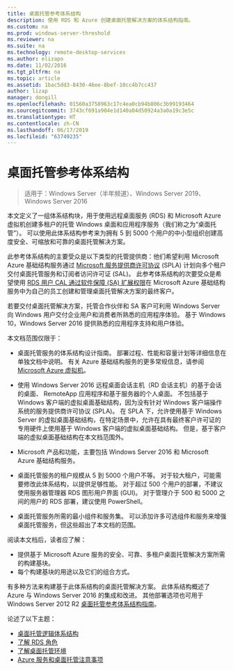 ```yaml
---
title: 桌面托管参考体系结构
description: 使用 RDS 和 Azure 创建桌面托管解决方案的体系结构指南。
ms.custom: na
ms.prod: windows-server-threshold
ms.reviewer: na
ms.suite: na
ms.technology: remote-desktop-services
ms.author: elizapo
ms.date: 11/02/2016
ms.tgt_pltfrm: na
ms.topic: article
ms.assetid: 1bac5dd3-8430-46ee-8bef-10cc4b7cc437
author: lizap
manager: dongill
ms.openlocfilehash: 01560a3758963c17c4ea0cb94b806c3b99193464
ms.sourcegitcommit: 3743cf691a984e1d140a04d50924a3a0a19c3e5c
ms.translationtype: HT
ms.contentlocale: zh-CN
ms.lasthandoff: 06/17/2019
ms.locfileid: "63749235"
---
```

# <a name="desktop-hosting-reference-architecture"></a>桌面托管参考体系结构

>适用于：Windows Server（半年频道）、Windows Server 2019、Windows Server 2016

本文定义了一组体系结构块，用于使用远程桌面服务 (RDS) 和 Microsoft Azure 虚拟机创建多租户的托管 Windows 桌面和应用程序服务（我们称之为“桌面托管”）。 可以使用此体系结构参考来为拥有 5 到 5000 个用户的中小型组织创建高度安全、可缩放和可靠的桌面托管解决方案。    
  
此参考体系结构的主要受众是以下类型的托管提供商：他们希望利用 Microsoft Azure 基础结构服务通过 [Microsoft 服务提供商许可协议](https://www.microsoft.com/hosting/en/us/licensing/splabenefits.aspx) (SPLA) 计划向多个租户交付桌面托管服务和订阅者访问许可证 (SAL)。 此参考体系结构的次要受众是希望使用 [RDS 用户 CAL 通过软件保障 (SA) 扩展权限](https://download.microsoft.com/download/6/B/A/6BA3215A-C8B5-4AD1-AA8E-6C93606A4CFB/Windows_Server_2012_R2_Remote_Desktop_Services_Licensing_Datasheet.pdf)在 Microsoft Azure 基础结构服务中为自己的员工创建和管理桌面托管解决方案的最终客户。   
  
若要交付桌面托管解决方案，托管合作伙伴和 SA 客户可利用 Windows Server 向 Windows 用户交付企业用户和消费者所熟悉的应用程序体验。 基于 Windows 10，Windows Server 2016 提供熟悉的应用程序支持和用户体验。    
  
本文档范围仅限于：   
  
* 桌面托管服务的体系结构设计指南。 部署过程、性能和容量计划等详细信息在单独文档中说明。 有关 Azure 基础结构服务的更多常规信息，请参阅 [Microsoft Azure 虚拟机](https://azure.microsoft.com/documentation/services/virtual-machines/)。   
  
* 使用 Windows Server 2016 远程桌面会话主机（RD 会话主机）的基于会话的桌面、 RemoteApp 应用程序和基于服务器的个人桌面。 不包括基于 Windows 客户端的虚拟桌面基础结构，因为没有针对 Windows 客户端操作系统的服务提供商许可协议 (SPLA)。 在 SPLA 下，允许使用基于 Windows Server 的虚拟桌面基础结构，在特定场景中，允许在具有最终客户许可证的专用硬件上使用基于 Windows 客户端的虚拟桌面基础结构。 但是，基于客户端的虚拟桌面基础结构在本文档范围外。   
  
* Microsoft 产品和功能，主要包括 Windows Server 2016 和 Microsoft Azure 基础结构服务。   
  
* 桌面托管服务的租户规模从 5 到 5000 个用户不等。   对于较大租户，可能需要修改此体系结构，以提供足够性能。 对于超过 500 个用户的部署，不建议使用服务器管理器 RDS 图形用户界面 (GUI)。 对于管理介于 500 和 5000 之间的用户的 RDS 部署，建议使用 PowerShell。   
  
* 桌面托管服务所需的最小组件和服务集。 可以添加许多可选组件和服务来增强桌面托管服务，但这些超出了本文档的范围。    
  
阅读本文档后，读者应了解：   
- 提供基于 Microsoft Azure 服务的安全、可靠、多租户桌面托管解决方案所需的构建基块。  
- 每个构建基块的用途以及它们的组合方式。  
  
有多种方法来构建基于此体系结构的桌面托管解决方案。 此体系结构概述了 Azure 与 Windows Server 2016 的集成和改进。 其他部署选项也可用于 Windows Server 2012 R2 [桌面托管参考体系结构指南](https://go.microsoft.com/fwlink/p/?LinkId=517389)。    
  
论述了以下主题：  
- [桌面托管逻辑体系结构](Desktop-hosting-logical-architecture.md)  
- [了解 RDS 角色](Understanding-RDS-roles.md)
- [了解桌面托管环境](Understanding-the-desktop-hosting-environment.md)  
- [Azure 服务和桌面托管注意事项](Azure-services-and-considerations-for-desktop-hosting.md)
  
 



